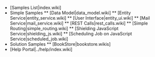 * [Samples List|index.wiki]
* Simple Samples
** [Data Model|data_model.wiki]
** [Entity Service|entity_service.wiki]
** [User Interface|entity_ui.wiki]
** [Mail Service|mail_service.wiki]
** [REST Calls|rest_calls.wiki]
** [Simple Routing|simple_routing.wiki]
** [Shielding JavaScript Service|shielding_js.wiki]
** [Scheduling Job on JavaScript Service|scheduled_job.wiki]
* Solution Samples
** [BookStore|bookstore.wikis]
* [Help Portal|../help/index.wiki]
